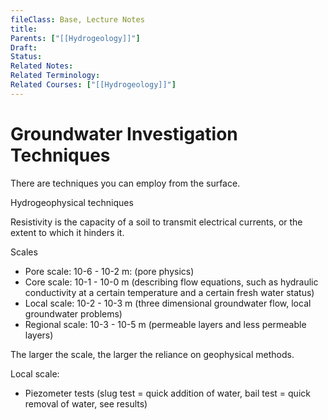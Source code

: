 ```yaml
---
fileClass: Base, Lecture Notes
title: 
Parents: ["[[Hydrogeology]]"]
Draft: 
Status: 
Related Notes: 
Related Terminology: 
Related Courses: ["[[Hydrogeology]]"]
---
```

# Groundwater Investigation Techniques
There are techniques you can employ from the surface. 

Hydrogeophysical techniques

Resistivity is the capacity of a soil to transmit electrical currents, or the extent to which it hinders it. 

Scales
- Pore scale: 10-6 - 10-2 m: (pore physics)
- Core scale: 10-1 - 10-0 m (describing flow equations, such as hydraulic conductivity at a certain temperature and a certain fresh water status)
- Local scale: 10-2 - 10-3 m (three dimensional groundwater flow, local groundwater problems)
- Regional scale: 10-3 - 10-5 m (permeable layers and less permeable layers)

The larger the scale, the larger the reliance on geophysical methods. 

Local scale:
- Piezometer tests (slug test = quick addition of water, bail test = quick removal of water, see results)